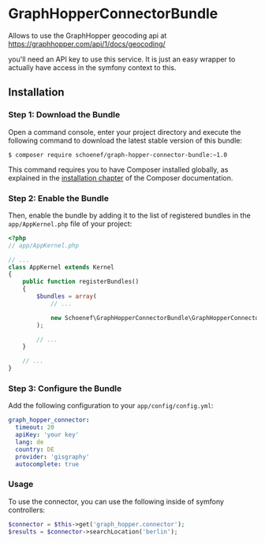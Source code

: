 # GraphHopperConnectorBundle
Allows to use the GraphHopper geocoding api at https://graphhopper.com/api/1/docs/geocoding/

you'll need an API key to use this service. It is just an easy wrapper to actually have access in the symfony context to this.

## Installation

### Step 1: Download the Bundle


Open a command console, enter your project directory and execute the
following command to download the latest stable version of this bundle:

```console
$ composer require schoenef/graph-hopper-connector-bundle:~1.0
```

This command requires you to have Composer installed globally, as explained
in the [installation chapter](https://getcomposer.org/doc/00-intro.md)
of the Composer documentation.

### Step 2: Enable the Bundle

Then, enable the bundle by adding it to the list of registered bundles
in the `app/AppKernel.php` file of your project:

```php
<?php
// app/AppKernel.php

// ...
class AppKernel extends Kernel
{
    public function registerBundles()
    {
        $bundles = array(
            // ...

            new Schoenef\GraphHopperConnectorBundle\GraphHopperConnectorBundle(), // geo coding service wrapper
        );

        // ...
    }

    // ...
}
```

### Step 3: Configure the Bundle

Add the following configuration to your ```app/config/config.yml```:
```yml
graph_hopper_connector:
  timeout: 20
  apiKey: 'your key'
  lang: de
  country: DE
  provider: 'gisgraphy'
  autocomplete: true
```

### Usage

To use the connector, you can use the following inside of symfony controllers:

```php
$connector = $this->get('graph_hopper.connector');
$results = $connector->searchLocation('berlin');
```

